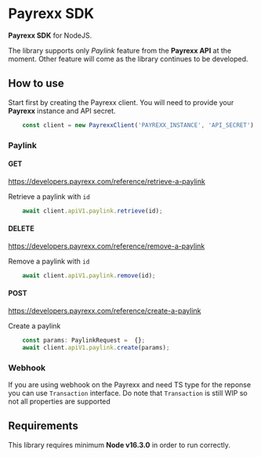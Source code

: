 # Payrexx SDK

**Payrexx SDK** for NodeJS.

The library supports only *Paylink* feature from the **Payrexx API** at the moment.
Other feature will come as the library continues to be developed.

## How to use

Start first by creating the Payrexx client. You will need to provide your **Payrexx** instance and API secret.

```ts
    const client = new PayrexxClient('PAYREXX_INSTANCE', 'API_SECRET')
```

### Paylink

#### GET

<https://developers.payrexx.com/reference/retrieve-a-paylink>

Retrieve a paylink with `id`

```ts
    await client.apiV1.paylink.retrieve(id);
```

#### DELETE

<https://developers.payrexx.com/reference/remove-a-paylink>

Remove a paylink with `id`

```ts
    await client.apiV1.paylink.remove(id);
```

#### POST

<https://developers.payrexx.com/reference/create-a-paylink>

Create a paylink

```ts
    const params: PaylinkRequest =  {};
    await client.apiV1.paylink.create(params);
```

### Webhook

If you are using webhook on the Payrexx and need TS type for the reponse you can use `Transaction` interface.
Do note that `Transaction` is still WIP so not all properties are supported

## Requirements

This library requires minimum **Node v16.3.0** in order to run correctly.
